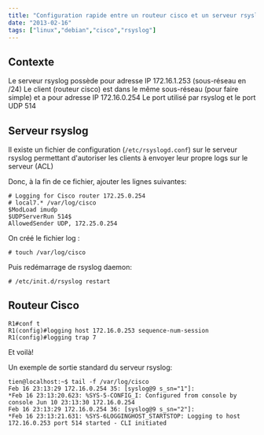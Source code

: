 ```yaml
---
title: "Configuration rapide entre un routeur cisco et un serveur rsyslog"
date: "2013-02-16"
tags: ["linux","debian","cisco","rsyslog"]
---
```


## Contexte
Le serveur rsyslog possède pour adresse IP 172.16.1.253 (sous-réseau en /24)
Le client (routeur cisco) est dans le même sous-réseau (pour faire simple) et a pour adresse IP 172.16.0.254
Le port utilisé par rsyslog et le port UDP 514

## Serveur rsyslog

Il existe un fichier de configuration (`/etc/rsyslogd.conf`) sur le serveur rsyslog permettant d'autoriser les clients à envoyer leur propre logs sur le serveur (ACL)

 
Donc, à la fin de ce fichier, ajouter les lignes suivantes:

```
# Logging for Cisco router 172.25.0.254 
# local7.* /var/log/cisco
$ModLoad imudp
$UDPServerRun 514$
AllowedSender UDP, 172.25.0.254
```

On créé le fichier log :

```
# touch /var/log/cisco
```

Puis redémarrage de rsyslog daemon:

```
# /etc/init.d/rsyslog restart
```

## Routeur Cisco

```
R1#conf t
R1(config)#logging host 172.16.0.253 sequence-num-session
R1(config)#logging trap 7
```

Et voilà! 

Un exemple de sortie standard du serveur rsyslog:

```
tien@localhost:~$ tail -f /var/log/cisco 
Feb 16 23:13:29 172.16.0.254 35: [syslog@9 s_sn="1"]:
*Feb 16 23:13:20.623: %SYS-5-CONFIG_I: Configured from console by console Jun 10 23:13:30 172.16.0.254
Feb 16 23:13:29 172.16.0.254 36: [syslog@9 s_sn="2"]:
*Feb 16 23:13:21.631: %SYS-6LOGGINGHOST_STARTSTOP: Logging to host 172.16.0.253 port 514 started - CLI initiated
```

